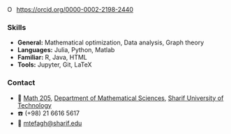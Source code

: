 <div itemscope itemtype="https://schema.org/Person"><a itemprop="sameAs" content="https://orcid.org/0000-0002-2198-2440" href="https://orcid.org/0000-0002-2198-2440" target="orcid.widget" rel="me noopener noreferrer" style="vertical-align:top;"><img src="https://orcid.org/sites/default/files/images/orcid_16x16.png" style="width:1em;margin-right:.5em;" alt="ORCID iD icon">https://orcid.org/0000-0002-2198-2440</a></div>

### Skills
- **General:** Mathematical optimization, Data analysis, Graph theory
- **Languages:** Julia, Python, Matlab
- **Familiar:** R, Java, HTML
- **Tools:** Jupyter, Git, LaTeX

### Contact
- :office: [Math 205](https://goo.gl/maps/yihSW6s2ZYRQ73Vu9), [Department of Mathematical Sciences](http://math.sharif.edu/), [Sharif University of Technology](http://www.sharif.ir/)
- :phone: (+98) 21 6616 5617
- :e-mail: [mtefagh@sharif.edu](mailto:mtefagh@sharif.edu)
